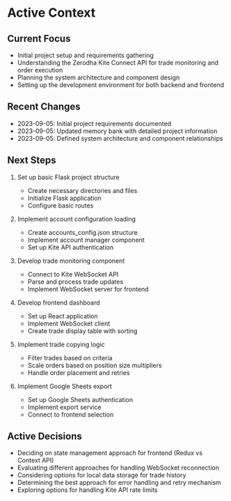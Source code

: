 # Active Context

## Current Focus
- Initial project setup and requirements gathering
- Understanding the Zerodha Kite Connect API for trade monitoring and order execution
- Planning the system architecture and component design
- Setting up the development environment for both backend and frontend

## Recent Changes
- 2023-09-05: Initial project requirements documented
- 2023-09-05: Updated memory bank with detailed project information
- 2023-09-05: Defined system architecture and component relationships

## Next Steps
1. Set up basic Flask project structure
   - Create necessary directories and files
   - Initialize Flask application
   - Configure basic routes

2. Implement account configuration loading
   - Create accounts_config.json structure
   - Implement account manager component
   - Set up Kite API authentication

3. Develop trade monitoring component
   - Connect to Kite WebSocket API
   - Parse and process trade updates
   - Implement WebSocket server for frontend

4. Develop frontend dashboard
   - Set up React application
   - Implement WebSocket client
   - Create trade display table with sorting

5. Implement trade copying logic
   - Filter trades based on criteria
   - Scale orders based on position size multipliers
   - Handle order placement and retries

6. Implement Google Sheets export
   - Set up Google Sheets authentication
   - Implement export service
   - Connect to frontend selection

## Active Decisions
- Deciding on state management approach for frontend (Redux vs Context API)
- Evaluating different approaches for handling WebSocket reconnection
- Considering options for local data storage for trade history
- Determining the best approach for error handling and retry mechanism
- Exploring options for handling Kite API rate limits 